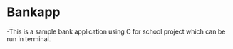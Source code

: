 # Bankapp
-This is a sample bank application using C for school project which can be run in terminal.
